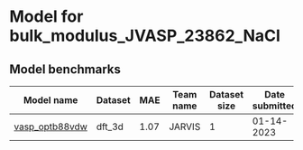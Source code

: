 # Model for bulk_modulus_JVASP_23862_NaCl

<h2>Model benchmarks</h2>
<table style="width:100%" id="j_table">
 <thead>
  <tr>
<th>Model name</th>
    <th>Dataset</th>
   <!-- <th>Method</th>-->
    <th>MAE</th>
    <th>Team name</th>
    <th>Dataset size</th>
    <th>Date submitted</th>
    <th>Notes</th>
  </tr>
 </thead>
<!--table_content--><tr><td><a href="https://www.nature.com/articles/s41524-020-00440-1" target="_blank">vasp_optb88vdw</a></td><td>dft_3d</td><td>1.07</td><td>JARVIS</td><td>1</td><td>01-14-2023</td><td></td></tr><!--table_content-->
</table>